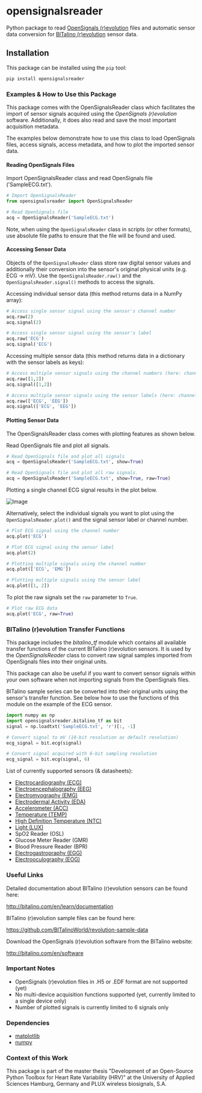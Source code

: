 # opensignalsreader
Python package to read [OpenSignals (r)evolution](http://bitalino.com/en/software) files and automatic sensor data conversion for [BITalino (r)evolution](http://bitalino.com) sensor data.

## Installation
This package can be installed using the ```pip``` tool:
```python
pip install opensignalsreader
```

### Examples & How to Use this Package
This package comes with the OpenSignalsReader class which facilitates the import of sensor signals acquired using the _OpenSignals (r)evolution_ software. Additionally, it does also read and save the most important acquisition metadata.

The examples below demonstrate how to use this class to load OpenSignals files, access signals, access metadata, and how to plot the imported sensor data.

#### Reading OpenSignals Files
Import OpenSignalsReader class and read OpenSignals file ('SampleECG.txt').
```python
# Import OpenSignalsReader
from opensignalsreader import OpenSignalsReader

# Read OpenSignals file
acq = OpenSignalsReader('SampleECG.txt')
```

Note, when using the `OpenSignalsReader` class in scripts (or other formats), use absolute file paths to ensure that the file will be found and used.

#### Accessing Sensor Data
Objects of the `OpenSignalsReader` class store raw digital sensor values and additionally their conversion into the sensor's original physical units (e.g. ECG -> mV). Use the `OpenSignalsReader.raw()` and the `OpenSignalsReader.signal()` methods to access the signals.

Accessing individual sensor data (this method returns data in a NumPy array):
```python
# Access single sensor signal using the sensor's channel number
acq.raw(2)
acq.signal(2)

# Access single sensor signal using the sensor's label
acq.raw('ECG')
acq.signal('ECG')
```

Accessing multiple sensor data (this method returns data in a dictionary with the sensor labels as keys):
```python
# Access multiple sensor signals using the channel numbers (here: channel 1 & 2)
acq.raw([1,2])
acq.signal([1,2])

# Access multiple sensor signals using the sensor labels (here: channel 1 & 2)
acq.raw(['ECG', 'EEG'])
acq.signal(['ECG', 'EEG'])
```

#### Plotting Sensor Data
The OpenSignalsReader class comes with plotting features as shown below.

Read OpenSignals file and plot all signals.
```python
# Read OpenSignals file and plot all signals
acq = OpenSignalsReader('SampleECG.txt', show=True)

# Read OpenSignals file and plot all raw signals.
acq = OpenSignalsReader('SampleECG.txt', show=True, raw=True)
```
Plotting a single channel ECG signal results in the plot below.

![Image](SampleECG.png)

Alternatively, select the individual signals you want to plot using the `OpenSignalsReader.plot()` and the signal sensor label or channel number.

```python
# Plot ECG signal using the channel number
acq.plot('ECG')

# Plot ECG signal using the sensor label
acq.plot(2)

# Plotting multiple signals using the channel number
acq.plot(['ECG', 'EMG'])

# Plotting multiple signals using the sensor label
acq.plot([1, 2])
```

To plot the raw signals set the `raw` parameter to `True`.

```python
# Plot raw ECG data
acq.plot('ECG', raw=True)
```

### BITalino (r)evolution Transfer Functions
This package includes the _bitalino_tf_ module which contains all available transfer functions of the current BITalino (r)evolution sensors. It is used by the _OpenSignalsReader_ class to convert raw signal samples imported from OpenSignals files into their original units.

This package can also be useful if you want to convert sensor signals within your own software when not importing signals from the OpenSignals files.

BITalino sample series can be converted into their original units using the sensor's transfer function. See below how to use the functions of this module on the example of the ECG sensor.
```python
import numpy as np
import opensignalsreader.bitalino_tf as bit
signal = np.loadtxt('SampleECG.txt', 'r')[:, -1]

# Convert signal to mV (10-bit resolution as default resolution)
ecg_signal = bit.ecg(signal)

# Convert signal acquired with 6-bit sampling resolution
ecg_signal = bit.ecg(signal, 6)
```

List of currently supported sensors (& datasheets):
- [Electrocardiography (ECG)](http://bitalino.com/datasheets/REVOLUTION_ECG_Sensor_Datasheet.pdf)
- [Electroencephalography (EEG)](http://bitalino.com/datasheets/REVOLUTION_EEG_Sensor_Datasheet.pdf)
- [Electromyography (EMG)](http://bitalino.com/datasheets/REVOLUTION_EMG_Sensor_Datasheet.pdf)
- [Electrodermal Activity (EDA)](http://bitalino.com/datasheets/REVOLUTION_EDA_Sensor_Datasheet.pdf)
- [Accelerometer (ACC)](http://bitalino.com/datasheets/REVOLUTION_ACC_Sensor_Datasheet.pdf)
- [Temperature (TEMP)](http://bitalino.com/datasheets/REVOLUTION_TMP_Sensor_Datasheet.pdf)
- [High Definition Temperature (NTC)](http://bitalino.com/datasheets/NTC_Sensor_Datasheet.pdf)
- [Light (LUX)](http://bitalino.com/datasheets/REVOLUTION_LUX_Sensor_Datasheet.pdf)
- SpO2 Reader (OSL)
- Glucose Meter Reader (GMR)
- Blood Pressure Reader (BPR)
- [Electrogastropraphy (EGG)](http://bitalino.com/datasheets/REVOLUTION_EGG_Sensor_Datasheet.pdf)
- [Electrooculography (EOG)](http://bitalino.com/datasheets/REVOLUTION_EOG_Sensor_Datasheet.pdf)

### Useful Links
Detailed documentation about BITalino (r)evolution sensors can be found here:

http://bitalino.com/en/learn/documentation

BITalino (r)evolution sample files can be found here:

https://github.com/BITalinoWorld/revolution-sample-data

Download the OpenSignals (r)evolution software from the BITalino website:

http://bitalino.com/en/software

### Important Notes
- OpenSignals (r)evolution files in .H5 or .EDF format are not supported (yet)
- No multi-device acquisition functions supported (yet, currently limited to a single device only) 
- Number of plotted signals is currently limited to 6 signals only

### Dependencies
- [matplotlib](https://matplotlib.org)
- [numpy](http://www.numpy.org)

### Context of this Work
This package is part of the master thesis "Development of an Open-Source Python Toolbox for Heart Rate Variability (HRV)" at the University of Applied Sciences Hamburg, Germany and PLUX wireless biosignals, S.A.

